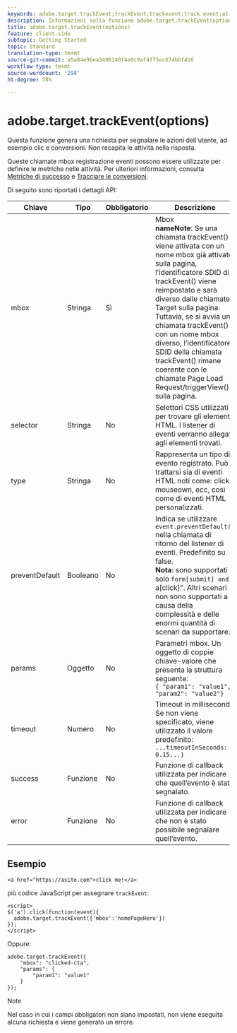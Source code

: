 ```yaml
---
keywords: adobe.target.trackEvent;trackEvent;trackevent;track event;at.js;functions;function;preventDefault;preventdefault;prevent default
description: Informazioni sulla funzione adobe.target.trackEvent(options) per la libreria at.js JavaScript di Adobe Target.
title: adobe.target.trackEvent(options)
feature: client-side
subtopic: Getting Started
topic: Standard
translation-type: tm+mt
source-git-commit: a5a84e96ea3498140f4e0c9af4f75ec674bbf4b8
workflow-type: tm+mt
source-wordcount: '298'
ht-degree: 78%

---
```



# adobe.target.trackEvent(options)

Questa funzione genera una richiesta per segnalare le azioni dell&#39;utente, ad esempio clic e conversioni. Non recapita le attività nella risposta.

Queste chiamate mbox registrazione eventi possono essere utilizzate per definire le metriche nelle attività. Per ulteriori informazioni, consulta [Metriche di successo](../../c-activities/r-success-metrics/success-metrics.md#reference_D011575C85DA48E989A244593D9B9924) e [Tracciare le conversioni](../../c-implementing-target/c-implementing-target-for-client-side-web/how-to-deployatjs/implementing-target-without-a-tag-manager.md#task_E85D2F64FEB84201A594F2288FABF053).

Di seguito sono riportati i dettagli API:

| Chiave | Tipo | Obbligatorio | Descrizione |
|--- |--- |--- |--- |
| mbox | Stringa | Sì | Mbox <br>**nameNote**: Se una chiamata trackEvent() viene attivata con un nome mbox già attivato sulla pagina, l’identificatore SDID di trackEvent() viene reimpostato e sarà diverso dalle chiamate Target sulla pagina. Tuttavia, se si avvia una chiamata trackEvent() con un nome mbox diverso, l’identificatore SDID della chiamata trackEvent() rimane coerente con le chiamate Page Load Request/triggerView() sulla pagina. |
| selector | Stringa | No | Selettori CSS utilizzati per trovare gli elementi HTML. I listener di eventi verranno allegati agli elementi trovati. |
| type | Stringa | No | Rappresenta un tipo di evento registrato. Può trattarsi sia di eventi HTML noti come: click, mouseown, ecc, così come di eventi HTML personalizzati. |
| preventDefault | Booleano | No | Indica se utilizzare `event.preventDefault()` nella chiamata di ritorno del listener di eventi. Predefinito su false.<br>**Nota**: sono supportati solo `form[submit] and `a[click]”. Altri scenari non sono supportati a causa della complessità e delle enormi quantità di scenari da supportare. |
| params | Oggetto | No | Parametri mbox. Un oggetto di coppie chiave-valore che presenta la struttura seguente:<br>`{ "param1": "value1", "param2": "value2"}` |
| timeout | Numero | No | Timeout in millisecondi.<br>Se non viene specificato, viene utilizzato il valore predefinito:<br>`...timeoutInSeconds: 0.15...}` |
| success | Funzione | No | Funzione di callback utilizzata per indicare che quell’evento è stato segnalato. |
| error | Funzione | No | Funzione di callback utilizzata per indicare che non è stato possibile segnalare quell’evento. |

## Esempio

```
<a href="https://asite.com">click me!</a> 
```

più codice JavaScript per assegnare `trackEvent`:

```
<script> 
$('a').click(function(event){ 
  adobe.target.trackEvent({'mbox':'homePageHero'}) 
}); 
</script> 
```

Oppure:

```
adobe.target.trackEvent({ 
    "mbox": "clicked-cta", 
    "params": { 
        "param1": "value1" 
    } 
});
```

>[!NOTE]
>
>Nel caso in cui i campi obbligatori non siano impostati, non viene eseguita alcuna richiesta e viene generato un errore.